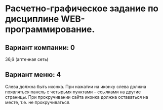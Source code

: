 # Расчетно-графическое задание по дисциплине WEB-программирование. 

## Вариант компании: 0
36,6 (аптечная сеть)
## Вариант меню: 4
Слева должна быть иконка. При нажатии на иконку слева
должна появляться панель с четырьмя пунктами – ссылками на
другие страницы. При прокручивании сайта иконка должна
оставаться на месте, т.е. не прокручиваться.
